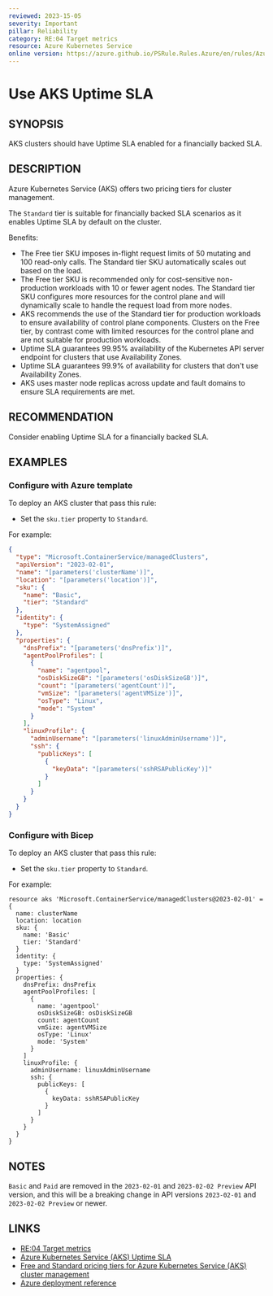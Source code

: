 ```yaml
---
reviewed: 2023-15-05
severity: Important
pillar: Reliability
category: RE:04 Target metrics
resource: Azure Kubernetes Service
online version: https://azure.github.io/PSRule.Rules.Azure/en/rules/Azure.AKS.UptimeSLA/
---
```


# Use AKS Uptime SLA

## SYNOPSIS

AKS clusters should have Uptime SLA enabled for a financially backed SLA.

## DESCRIPTION

Azure Kubernetes Service (AKS) offers two pricing tiers for cluster management.

The `Standard` tier is suitable for financially backed SLA scenarios as it enables Uptime SLA by default on the cluster.

Benefits:

- The Free tier SKU imposes in-flight request limits of 50 mutating and 100 read-only calls.
  The Standard tier SKU automatically scales out based on the load.
- The Free tier SKU is recommended only for cost-sensitive non-production workloads with 10 or fewer agent nodes.
  The Standard tier SKU configures more resources for the control plane and will dynamically scale to handle the request load from more nodes.
- AKS recommends the use of the Standard tier for production workloads to ensure availability of control plane components.
  Clusters on the Free tier, by contrast come with limited resources for the control plane and are not suitable for production workloads.
- Uptime SLA guarantees 99.95% availability of the Kubernetes API server endpoint for clusters that use Availability Zones.
- Uptime SLA guarantees 99.9% of availability for clusters that don't use Availability Zones.
- AKS uses master node replicas across update and fault domains to ensure SLA requirements are met.

## RECOMMENDATION

Consider enabling Uptime SLA for a financially backed SLA.

## EXAMPLES

### Configure with Azure template

To deploy an AKS cluster that pass this rule:

- Set the `sku.tier` property to `Standard`.

For example:

```json
{
  "type": "Microsoft.ContainerService/managedClusters",
  "apiVersion": "2023-02-01",
  "name": "[parameters('clusterName')]",
  "location": "[parameters('location')]",
  "sku": {
    "name": "Basic",
    "tier": "Standard"
  },
  "identity": {
    "type": "SystemAssigned"
  },
  "properties": {
    "dnsPrefix": "[parameters('dnsPrefix')]",
    "agentPoolProfiles": [
      {
        "name": "agentpool",
        "osDiskSizeGB": "[parameters('osDiskSizeGB')]",
        "count": "[parameters('agentCount')]",
        "vmSize": "[parameters('agentVMSize')]",
        "osType": "Linux",
        "mode": "System"
      }
    ],
    "linuxProfile": {
      "adminUsername": "[parameters('linuxAdminUsername')]",
      "ssh": {
        "publicKeys": [
          {
            "keyData": "[parameters('sshRSAPublicKey')]"
          }
        ]
      }
    }
  }
}
```

### Configure with Bicep

To deploy an AKS cluster that pass this rule:

- Set the `sku.tier` property to `Standard`.

For example:

```bicep
resource aks 'Microsoft.ContainerService/managedClusters@2023-02-01' = {
  name: clusterName
  location: location
  sku: {
    name: 'Basic'
    tier: 'Standard'
  }
  identity: {
    type: 'SystemAssigned'
  }
  properties: {
    dnsPrefix: dnsPrefix
    agentPoolProfiles: [
      {
        name: 'agentpool'
        osDiskSizeGB: osDiskSizeGB
        count: agentCount
        vmSize: agentVMSize
        osType: 'Linux'
        mode: 'System'
      }
    ]
    linuxProfile: {
      adminUsername: linuxAdminUsername
      ssh: {
        publicKeys: [
          {
            keyData: sshRSAPublicKey
          }
        ]
      }
    }
  }
}
```

<!-- external:avm avm/res/container-service/managed-cluster skuTier -->

## NOTES

`Basic` and `Paid` are removed in the `2023-02-01` and `2023-02-02 Preview` API version,
and this will be a breaking change in API versions `2023-02-01` and `2023-02-02 Preview` or newer.

## LINKS

- [RE:04 Target metrics](https://learn.microsoft.com/azure/well-architected/reliability/metrics)
- [Azure Kubernetes Service (AKS) Uptime SLA](https://learn.microsoft.com/azure/aks/free-standard-pricing-tiers#uptime-sla-terms-and-conditions)
- [Free and Standard pricing tiers for Azure Kubernetes Service (AKS) cluster management](https://learn.microsoft.com/azure/aks/free-standard-pricing-tiers)
- [Azure deployment reference](https://learn.microsoft.com/azure/templates/microsoft.containerservice/managedclusters#managedclustersku)
